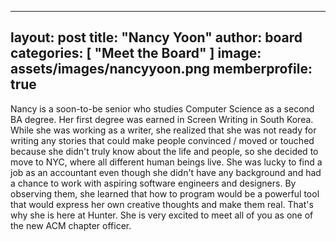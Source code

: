 
---
layout: post
title:  "Nancy Yoon"
author: board
categories: [ "Meet the Board" ]
image: assets/images/nancyyoon.png
memberprofile: true
---


Nancy is a soon-to-be senior who studies Computer Science as a second BA degree. Her first degree was earned in Screen Writing in South Korea. While she was working as a writer, she realized that she was not ready for writing any stories that could make people convinced / moved or touched because she didn't truly know about the life and people, so she decided to move to NYC, where all different human beings live. She was lucky to find a job as an accountant even though she didn't have any background and had a chance to work with aspiring software engineers and designers. By observing them, she learned that how to program would be a powerful tool that would express her own creative thoughts and make them real. That's why she is here at Hunter. She is very excited to meet all of you as one of the new ACM chapter officer.


